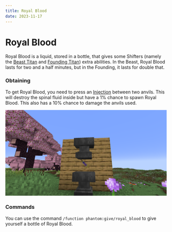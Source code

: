 ```yaml
---
title: Royal Blood
date: 2023-11-17
---
```


# Royal Blood
Royal Blood is a liquid, stored in a bottle, that gives some Shifters (namely the [Beast Titan](../titans/beast.md) and [Founding Titan](../titans/founding.md)) extra abilities. In the Beast, Royal Blood lasts for two and a half minutes, but in the Founding, it lasts for double that.

### Obtaining
To get Royal Blood, you need to press an [Injection](./injections.md) between two anvils. This will destroy the spinal fluid inside but have a 1% chance to spawn Royal Blood. This also has a 10% chance to damage the anvils used.

![An injection about to be pressed between two anvils](../images/injection_between_anvils.png)

### Commands
You can use the command `/function phantom:give/royal_blood` to give yourself a bottle of Royal Blood.